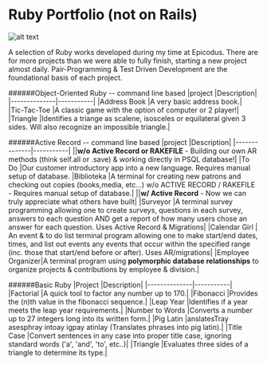 
Ruby Portfolio (not on Rails)
====================

![alt text](http://qph.is.quoracdn.net/main-thumb-t-884-50-ioPAnreV3p2eNCH8smmQtOIgUufJ1W1E.jpeg "Ruby Image")

A selection of Ruby works developed during my time at Epicodus. There are for more projects than we were able to fully finish, starting a new project almost daily. Pair-Programming & Test Driven Development are the foundational basis of each project.

######Object-Oriented Ruby -- command line based
|project       |Description|
|--------------|-----------|
|Address Book  |A very basic address book.|
|Tic-Tac-Toe   |A classic game with the option of computer or 2 player!|
|Triangle      |Identifies a triange as scalene, isosceles or equilateral given 3 sides. Will also recognize an impossible triangle.|

######Active Record -- command line based
|project       |Description|
|--------------|-----------|
||**w/o Active Record or RAKEFILE** - Building our own AR methods (think self.all or .save) & working directly in PSQL database!|
|To Do         |Our customer introductory app into a new language. Requires manual setup of database.
|Biblioteka    |A terminal for creating new patrons and checking out copies (books,media, etc...) w/o ACTIVE RECORD / RAKEFILE -  Requires manual setup of database.|
||**w/ Active Record** - Now we can truly appreciate what others have built|
|Surveyor        |A terminal survey programming allowing one to create surveys, questions in each survey, answers to each question AND get a report of how many users chose an answer for each question. Uses Active Record & Migrations|
|Calendar Girl  | An event & to do list terminal program allowing one to make start/end dates, times, and list out events any events that occur within the specified range (inc. those that start/end before or after). Uses AR/migrations|
|Employee Organizer|A terminal program using **polymorphic database relationships** to organize projects & contributions by employee & division.|


######Basic Ruby
|Project       |Description|
|--------------|-----------|
|Factorial     |A quick tool to factor any number up to 170.|
|Fibonacci     |Provides the (n)th value in the fibonacci sequence.|
|Leap Year     |Identifies if a year meets the leap year requirements.|
|Number to Words       |Converts a number up to 27 integers long into its written form.|
|Pig Latin     |anslatesTray asesphray intoay igpay atinlay (Translates phrases into pig latin).|
|Title Case    |Convert sentences in any case into proper title case, ignoring standard words ('a', 'and', 'to', etc..)|
|Triangle      |Evaluates three sides of a triangle to determine its type.|
